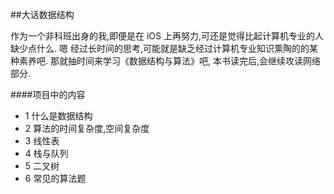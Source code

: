
##大话数据结构

作为一个非科班出身的我,即便是在 iOS 上再努力,可还是觉得比起计算机专业的人缺少点什么. 嗯 经过长时间的思考,可能就是缺乏经过计算机专业知识熏陶的的某种素养吧. 那就抽时间来学习《数据结构与算法》吧, 本书读完后,会继续攻读网络部分.

####项目中的内容
- 1 什么是数据结构
- 2 算法的时间复杂度,空间复杂度
- 3 线性表
- 4 栈与队列
- 5 二叉树
- 6 常见的算法题
